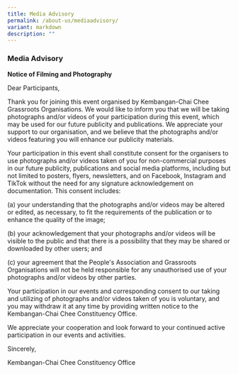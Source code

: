 ```yaml
---
title: Media Advisory
permalink: /about-us/mediaadvisory/
variant: markdown
description: ""
---
```

### Media Advisory ###

**Notice of Filming and Photography**

Dear Participants,

Thank you for joining this event organised by Kembangan-Chai Chee Grassroots Organisations. We would like to inform you that we will be taking photographs and/or videos of your participation during this event, which may be used for our future publicity and publications. We appreciate your support to our organisation, and we believe that the photographs and/or videos featuring you will enhance our publicity materials.

Your participation in this event shall constitute consent for the organisers to use photographs and/or videos taken of you for non-commercial purposes in our future publicity, publications and social media platforms, including but not limited to posters, flyers, newsletters, and on Facebook, Instagram and TikTok without the need for any signature acknowledgement on documentation. This consent includes:

(a) your understanding that the photographs and/or videos may be altered or edited, as necessary, to fit the requirements of the publication or to enhance the quality of the image;

(b) your acknowledgement that your photographs and/or videos will be visible to the public and that there is a possibility that they may be shared or downloaded by other users; and

(c) your agreement that the People's Association and Grassroots Organisations will not be held responsible for any unauthorised use of your photographs and/or videos by other parties.

Your participation in our events and corresponding consent to our taking and utilizing of photographs and/or videos taken of you is voluntary, and you may withdraw it at any time by providing written notice to the Kembangan-Chai Chee Constituency Office.

We appreciate your cooperation and look forward to your continued active participation in our events and activities.

Sincerely,

Kembangan-Chai Chee Constituency Office
